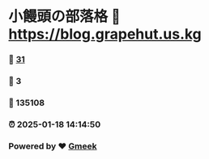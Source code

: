 # 小饅頭の部落格 :link: https://blog.grapehut.us.kg 
### :page_facing_up: [31](https://blog.grapehut.us.kg/tag.html) 
### :speech_balloon: 3 
### :hibiscus: 135108 
### :alarm_clock: 2025-01-18 14:14:50 
### Powered by :heart: [Gmeek](https://github.com/Meekdai/Gmeek)
